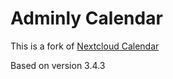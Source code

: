 # Adminly Calendar

This is a fork of [Nextcloud Calendar](https://github.com/nextcloud/calendar)

Based on version 3.4.3
